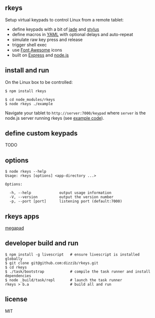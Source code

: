 ## rkeys

Setup virtual keypads to control Linux from a remote tablet:

- define keypads with a bit of [jade] and [stylus]
- define macros in [YAML] with optional delays and auto-repeat
- simulate raw key press and release
- trigger shell exec
- use [Font Awesome][fa] icons
- built on [Express] and [node.js]

## install and run

On the Linux box to be controlled:

    $ npm install rkeys

    $ cd node_modules/rkeys
    $ node rkeys ./example

Navigate your tablet to `http://server:7000/keypad`
where `server` is the node.js server running rkeys
(see [example code](https://github.com/dizzib/rkeys/tree/master/site/example)).

## define custom keypads

TODO

## options

    $ node rkeys --help
    Usage: rkeys [options] <app-directory ...>

    Options:

      -h, --help             output usage information
      -V, --version          output the version number
      -p, --port [port]      listening port (default:7000)

## rkeys apps

[megapad](https://github.com/dizzib/megapad)

## developer build and run

    $ npm install -g livescript   # ensure livescript is installed globally
    $ git clone git@github.com:dizzib/rkeys.git
    $ cd rkeys
    $ ./task/bootstrap            # compile the task runner and install dependencies
    $ node _build/task/repl       # launch the task runner
    rkeys > b.a                   # build all and run

## license

MIT

[Express]: http://expressjs.com
[fa]: http://fortawesome.github.io/Font-Awesome/
[jade]: http://jade-lang.com
[LiveScript]: https://github.com/gkz/LiveScript
[node.js]: http://nodejs.org
[stylus]: https://learnboost.github.io/stylus
[YAML]: https://en.wikipedia.org/wiki/YAML
